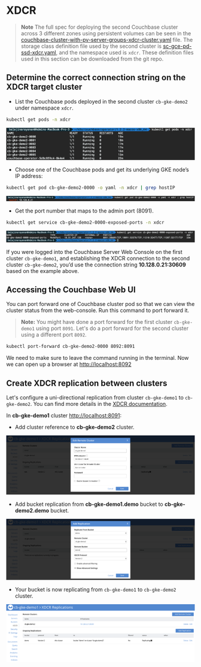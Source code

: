 # XDCR

> **Note** The full spec for deploying the second Couchbase cluster across 3 different zones using persistent volumes can be seen in the [couchbase-cluster-with-pv-server-groups-xdcr-cluster.yaml](./files/couchbase-cluster-with-pv-server-groups-xdcr-cluster.yaml) file. The storage class definition file used by the second cluster is [sc-gce-pd-ssd-xdcr.yaml](./files/sc-gce-pd-ssd-xdcr.yaml), and the namespace used is `xdcr`. These definition files used in this section can be downloaded from the git repo.

## Determine the correct connection string on the XDCR target cluster

- List the Couchbase pods deployed in the second cluster `cb-gke-demo2` under namespace `xdcr`.

```bash
kubectl get pods -n xdcr
```

![xdcr cluster pods](./assets/gcloud-cluster-xdcr-pods.png)

- Choose one of the Couchbase pods and get its underlying GKE node’s IP address:

```bash
kubectl get pod cb-gke-demo2-0000 -o yaml -n xdcr | grep hostIP
```

![xdcr pod hostIP](./assets/gcloud-cluster-xdcr-pod-ip.png)

- Get the port number that maps to the admin port (8091).

```bash
kubectl get service cb-gke-demo2-0000-exposed-ports -n xdcr
```

![xdcr pod service](./assets/gcloud-cluster-xdcr-pod-service.png)

If you were logged into the Couchbase Server Web Console on the first cluster `cb-gke-demo1`, and establishing the XDCR connection to the second cluster `cb-gke-demo2`, you’d use the connection string **10.128.0.21:30609** based on the example above.

## Accessing the Couchbase Web UI

You can port forward one of Couchbase cluster pod so that we can view the cluster status from the web-console. Run this command to port forward it.

> **Note:** You might have done a port forward for the first cluster `cb-gke-demo1` using port `8091`. Let's do a port forward for the second cluster using a different port `8092`.

```bash
kubectl port-forward cb-gke-demo2-0000 8092:8091
```

We need to make sure to leave the command running in the terminal. Now we can open up a browser at [http://localhost:8092](http://localhost:8092)

## Create XDCR replication between clusters

Let's configure a uni-directional replication from cluster `cb-gke-demo1` to `cb-gke-demo2`. You can find more details in the [XDCR documentation](https://docs.couchbase.com/server/6.0/manage/manage-xdcr/xdcr-management-overview.html).

In **cb-gke-demo1** cluster [http://localhost:8091](http://localhost:8091):

- Add cluster reference to **cb-gke-demo2** cluster.

![remote cluster](./assets/gcloud-cluster-xdcr-remote.png)

- Add bucket replication from **cb-gke-demo1.demo** bucket to **cb-gke-demo2.demo** bucket.

![replication](./assets/gcloud-cluster-xdcr-replication.png)

- Your bucket is now replicating from `cb-gke-demo1` to `cb-gke-demo2` cluster.

![bucket replication](./assets/gcloud-cluster-xdcr-bucket-replication.png)
